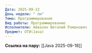 ```yaml
---
Дата: 2025-09-22
День недели: " пн"
Тема: Программирование
Вид работы: Программирование
Исполнители: Айвазян Виталий Романович
Предмет: ОТИ(Java)
---
```

**Ссылка на пару:**
[[Java 2025-09-18]]

